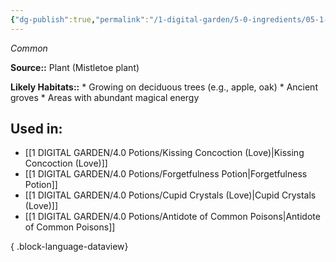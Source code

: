 ```yaml
---
{"dg-publish":true,"permalink":"/1-digital-garden/5-0-ingredients/05-1-plants/cluster-of-mistletoe-berries/","tags":["ingredient","common"]}
---
```


*Common*

**Source::** Plant (Mistletoe plant)

**Likely Habitats::** * Growing on deciduous trees (e.g., apple, oak) * Ancient groves * Areas with abundant magical energy

## Used in:

- [[1 DIGITAL GARDEN/4.0 Potions/Kissing Concoction (Love)\|Kissing Concoction (Love)]]
- [[1 DIGITAL GARDEN/4.0 Potions/Forgetfulness Potion\|Forgetfulness Potion]]
- [[1 DIGITAL GARDEN/4.0 Potions/Cupid Crystals (Love)\|Cupid Crystals (Love)]]
- [[1 DIGITAL GARDEN/4.0 Potions/Antidote of Common Poisons\|Antidote of Common Poisons]]

{ .block-language-dataview}

